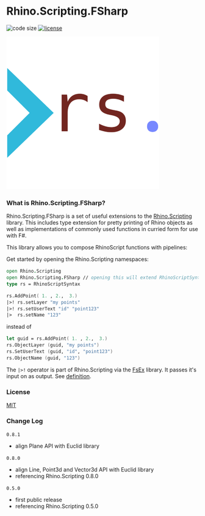 # Rhino.Scripting.FSharp

![code size](https://img.shields.io/github/languages/code-size/goswinr/Rhino.Scripting.FSharp.svg)
[![license](https://img.shields.io/github/license/goswinr/Rhino.Scripting.FSharp)](LICENSE)


![logo](https://raw.githubusercontent.com/goswinr/Rhino.Scripting.FSharp/main/Doc/logo400.png)

### What is Rhino.Scripting.FSharp?

Rhino.Scripting.FSharp is a set of useful extensions to the [Rhino.Scripting](https://github.com/goswinr/Rhino.Scripting) library.
This includes type extension for pretty printing of Rhino objects as well as implementations of commonly used functions in curried form for use with F#.

This library allows you to compose RhinoScript functions with pipelines:

Get started by opening the Rhino.Scripting namespaces:

```fsharp
open Rhino.Scripting
open Rhino.Scripting.FSharp // opening this will extend RhinoScriptSyntax and some Rhino.Geometry types with additional static and member functions.
type rs = RhinoScriptSyntax
```

```fsharp
rs.AddPoint( 1. , 2.,  3.)
|>! rs.setLayer "my points"
|>! rs.setUserText "id" "point123"
|>  rs.setName "123"
```

instead of

```fsharp
let guid = rs.AddPoint( 1. , 2.,  3.)
rs.ObjectLayer (guid, "my points")
rs.SetUserText (guid, "id", "point123")
rs.ObjectName (guid, "123")
```

The `|>!` operator is part of Rhino.Scripting via the [FsEx](https://github.com/goswinr/FsEx) library.
It passes it's input on as output. See [definition](https://github.com/goswinr/FsEx/blob/dd993e737fa70878f8a10e5357e8331dd68857a6/Src/TopLevelFunctions.fs#L126).

### License
[MIT](https://raw.githubusercontent.com/goswinr/FsEx/main/LICENSE.txt)

### Change Log

`0.8.1`
- align Plane API with Euclid library

`0.8.0`
- align Line, Point3d and Vector3d API with Euclid library
- referencing Rhino.Scripting 0.8.0

`0.5.0`

- first public release
- referencing Rhino.Scripting 0.5.0
